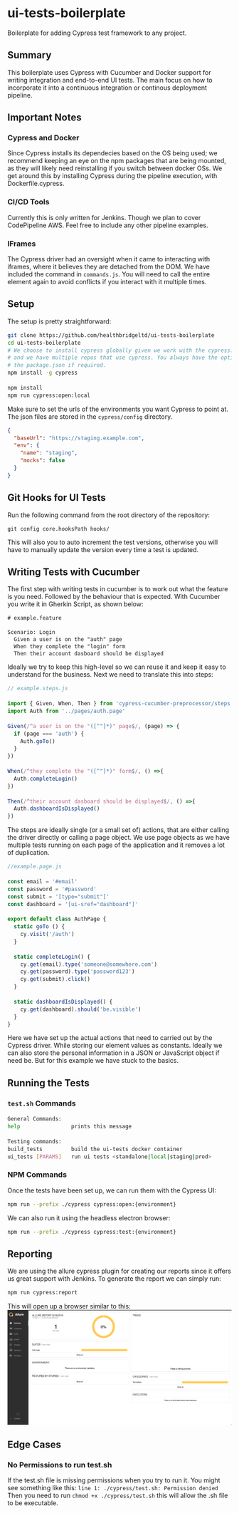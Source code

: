 # ui-tests-boilerplate
Boilerplate for adding Cypress test framework to any project.

## Summary
This boilerplate uses Cypress with Cucumber and Docker support for writing integration and end-to-end UI tests. The main focus on how to incorporate it into a continuous integration or continous deployment pipeline.

## Important Notes
### Cypress and Docker
Since Cypress installs its dependecies based on the OS being used; we recommend keeping an eye on the npm packages that are being mounted, as they will likely need reinstalling if you switch between docker OSs. We get around this by installing Cypress during the pipeline execution, with Dockerfile.cypress.

### CI/CD Tools
Currently this is only written for Jenkins. Though we plan to cover CodePipeline AWS. Feel free to include any other pipeline examples.

### IFrames
The Cypress driver had an oversight when it came to interacting with iframes, where it believes they are detached from the DOM. We have included the command in `commands.js`. You will need to call the entire element again to avoid conflicts if you interact with it multiple times.

## Setup
The setup is pretty straightforward:
```bash
git clone https://github.com/healthbridgeltd/ui-tests-boilerplate
cd ui-tests-boilerplate
# We choose to install cypress globally given we work with the cypress:included docker container
# and we have multiple repos that use cypress. You always have the option to include it in
# the package.json if required.
npm install -g cypress

npm install
npm run cypress:open:local
```
Make sure to set the urls of the environments you want Cypress to point at. The json files are stored in the `cypress/config` directory.

```json
{
  "baseUrl": "https://staging.example.com",
  "env": {
    "name": "staging",
    "mocks": false
  }
}
```
## Git Hooks for UI Tests
Run the following command from the root directory of the repository:
```
git config core.hooksPath hooks/
```
This will also you to auto increment the test versions, otherwise you will have to manually update the version every time a test is updated.
## Writing Tests with Cucumber
The first step with writing tests in cucumber is to work out what the feature is you need. Followed by the behaviour that is expected. With Cucumber you write it in Gherkin Script, as shown below:
```gherkin
# example.feature

Scenario: Login
  Given a user is on the "auth" page 
  When they complete the "login" form
  Then their account dasboard should be displayed
```
Ideally we try to keep this high-level so we can reuse it and keep it easy to understand for the business.
Next we need to translate this into steps:
```javascript
// example.steps.js

import { Given, When, Then } from 'cypress-cucumber-preprocessor/steps'
import Auth from '../pages/auth.page'

Given(/^a user is on the "([^"]*)" page$/, (page) => {
  if (page === 'auth') {
    Auth.goTo()
  }
})

When(/^they complete the "([^"]*)" form$/, () =>{
  Auth.completeLogin()
})

Then(/^their account dasboard should be displayed$/, () =>{
  Auth.dashboardIsDisplayed()
})
```
The steps are ideally single (or a small set of) actions, that are either calling the driver directly or calling a page object. We use page objects as we have multiple tests running on each page of the application and it removes a lot of duplication.
```javascript
//example.page.js

const email = '#email'
const password = '#password'
const submit = '[type="submit"]'
const dashboard = '[ui-sref="dashboard"]'

export default class AuthPage {
  static goTo () {
    cy.visit('/auth')
  }

  static completeLogin() {
    cy.get(email).type('someone@somewhere.com')
    cy.get(password).type('password123')
    cy.get(submit).click()
  }

  static dashboardIsDisplayed() {
    cy.get(dashboard).should('be.visible')
  }
}
```
Here we have set up the actual actions that need to carried out by the Cypress driver. While storing our element values as constants. Ideally we can also store the personal information in a JSON or JavaScript object if need be. But for this example we have stuck to the basics.
## Running the Tests
### `test.sh` Commands
```bash
General Commands:
help                prints this message

Testing commands:
build_tests         build the ui-tests docker container
ui_tests [PARAMS]   run ui tests <standalone|local|staging|prod>

```
### NPM Commands
Once the tests have been set up, we can run them with the Cypress UI: 
```bash
npm run --prefix ./cypress cypress:open:{environment}
```
We can also run it using the headless electron browser:
```bash
npm run --prefix ./cypress cypress:test:{environment}
```
## Reporting
We are using the allure cypress plugin for creating our reports since it offers us great support with Jenkins. To generate the report we can simply run:
```bash
npm run cypress:report
```
This will open up a browser similar to this:
![Allure](docs/allure.png)

## Edge Cases
### No Permissions to run test.sh
If the test.sh file is missing permissions when you try to run it. You might see something like this:
```line 1: ./cypress/test.sh: Permission denied```
Then you need to run `chmod +x ./cypress/test.sh` this will allow the .sh file to be executable.
